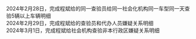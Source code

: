 2024年2月28日，完成程斌给的同一查验员给同一社会化机构同一车型同一天查验5辆以上车辆明细<br>
2024年2月29日，完成程斌给的查验员和代办人员嫌疑关系明细<br>
2024年3月1日，完成程斌给社会机构查验非本行政区嫌疑关系明细
